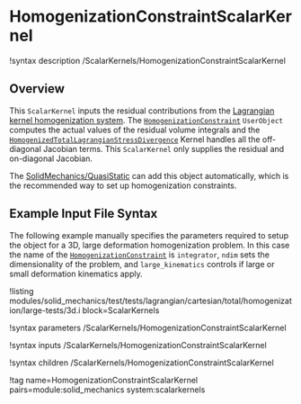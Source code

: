 # HomogenizationConstraintScalarKernel

!syntax description /ScalarKernels/HomogenizationConstraintScalarKernel

## Overview

This `ScalarKernel` inputs the residual contributions from the [Lagrangian kernel homogenization system](Homogenization.md).
The [`HomogenizationConstraint`](HomogenizationConstraint.md)
`UserObject` computes the actual values of the residual volume integrals
and the [`HomogenizedTotalLagrangianStressDivergence`](HomogenizedTotalLagrangianStressDivergence.md)
Kernel handles all the off-diagonal Jacobian terms.  This
`ScalarKernel` only supplies the residual and on-diagonal Jacobian.

The [SolidMechanics/QuasiStatic](/Physics/SolidMechanics/QuasiStatic/index.md) can add this object
automatically, which is the recommended way to set up homogenization constraints.

## Example Input File Syntax

The following example manually specifies the parameters required to
setup the object for a 3D, large deformation homogenization problem.
In this case the name of the  [`HomogenizationConstraint`](HomogenizationConstraint.md)
is `integrator`, `ndim` sets the dimensionality of the problem,
and `large_kinematics` controls if large or small deformation kinematics
apply.

!listing modules/solid_mechanics/test/tests/lagrangian/cartesian/total/homogenization/large-tests/3d.i
         block=ScalarKernels

!syntax parameters /ScalarKernels/HomogenizationConstraintScalarKernel

!syntax inputs /ScalarKernels/HomogenizationConstraintScalarKernel

!syntax children /ScalarKernels/HomogenizationConstraintScalarKernel

!tag name=HomogenizationConstraintScalarKernel pairs=module:solid_mechanics system:scalarkernels
